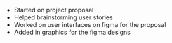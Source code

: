 - Started on project proposal
- Helped brainstorming user stories
- Worked on user interfaces on figma for the proposal
- Added in graphics for the figma designs